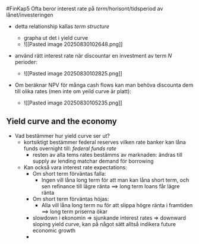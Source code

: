 #FinKap5
Ofta beror interest rate på *term*/horisont/tidsperiod av lånet/investeringen
- detta relationship kallas *term structure*
	- grapha ut det i yield curve
	- ![[Pasted image 20250830102648.png]]

- använd rätt interest rate när discountar en investment av term $N$ perioder:
	- ![[Pasted image 20250830102825.png]]
- Om beräknar NPV för många cash flows kan man behöva discounta dem till olika rates (men inte om yeild curve är platt):
	- ![[Pasted image 20250830105235.png]]

## Yield curve and the economy
- Vad bestämmer hur yield curve ser ut?
	- kortsiktigt bestämmer federal reserves vilken rate banker kan låna funds overnight till: *federal funds rate*
		- resten av alla tems rates bestämms av marknaden: ändras till supply av lending matchar demand för borrowing
	- Kan också vara interest rate expectations:
		- Om short term förväntas falla:
			- Ingen vill låna long term för att man kan låna short term, och sen refinance till lägre ränta $\implies$ long term loans får lägre ränta
		- Om short term förväntas höjas:
			- Alla vill låna long term nu för att slippa högre ränta i framtiden $\implies$ long term priserna ökar
		- slowdown i ekonomin => sjunkande interest rates => downward sloping yield curve, kan på något sätt alltså indikera future economic growth
		- 